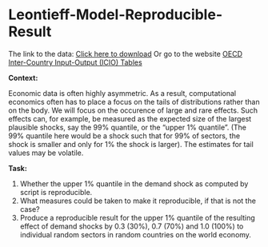# Leontieff-Model-Reproducible-Result
The link to the data: [Click here to download](http://stats.oecd.org/wbos/fileview2.aspx?IDFile=59a3d7f2-3f23-40d5-95ca-48da84c0f861)
Or go to the website [OECD Inter-Country Input-Output (ICIO) Tables](https://www.oecd.org/sti/ind/inter-country-input-output-tables.htm)

**Context:**

Economic data is often highly asymmetric. As a result, computational economics often has to place a focus on the tails of distributions rather than on the body.
We will focus on the occurence of large and rare effects. Such effects can, for example, be measured as the expected size of the largest plausible shocks, say the 99% quantile, or the “upper 1% quantile”.
(The 99% quantile here would be a shock such that for 99% of sectors, the shock is smaller and only for 1% the shock is larger). The estimates for tail values may be volatile.

**Task:**

1. Whether the upper 1% quantile in the demand shock as computed by script is reproducible.
2. What measures could be taken to make it reproducible, if that is not the case?
3. Produce a reproducible result for the upper 1% quantile of the resulting effect of demand shocks by 0.3 (30%), 0.7 (70%) and 1.0 (100%) to individual
   random sectors in random countries on the world economy.
